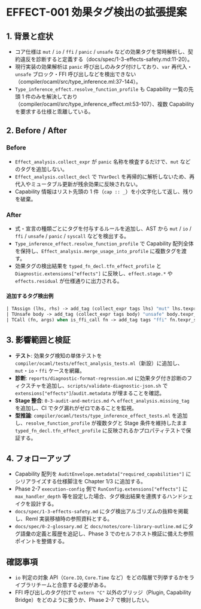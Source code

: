 # EFFECT-001 効果タグ検出の拡張提案

## 1. 背景と症状
- コア仕様は `mut` / `io` / `ffi` / `panic` / `unsafe` などの効果タグを常時解析し、契約違反を診断すると定義する（docs/spec/1-3-effects-safety.md:11-20）。  
- 現行実装の効果解析は `panic` 呼び出しのみタグ付けしており、`var` 再代入・`unsafe` ブロック・FFI 呼び出しなどを検出できない（compiler/ocaml/src/type_inference.ml:37-144）。  
- `Type_inference_effect.resolve_function_profile` も Capability 一覧の先頭 1 件のみを解決しており（compiler/ocaml/src/type_inference_effect.ml:53-107）、複数 Capability を要求する仕様と乖離している。

## 2. Before / After
### Before
- `Effect_analysis.collect_expr` が `panic` 名称を検査するだけで、`mut` などのタグを追加しない。  
- `Effect_analysis.collect_decl` で `TVarDecl` を再帰的に解析しないため、再代入やミュータブル更新が残余効果に反映されない。  
- Capability 情報はリスト先頭の 1 件（`cap :: _`）を小文字化して返し、残りを破棄。

### After
- 式・宣言の種類ごとにタグを付与するルールを追加し、AST から `mut` / `io` / `ffi` / `unsafe` / `panic` / `syscall` などを検出する。  
- `Type_inference_effect.resolve_function_profile` で Capability 配列全体を保持し、`Effect_analysis.merge_usage_into_profile` に複数タグを渡す。  
- 効果タグの検出結果を `typed_fn_decl.tfn_effect_profile` と `Diagnostic.extensions["effects"]` に反映し、`effect.stage.*` や `effects.residual` が仕様通りに出力される。

#### 追加するタグ検出例
```ocaml
| TAssign (lhs, rhs) -> add_tag (collect_expr tags lhs) "mut" lhs.texpr_span
| TUnsafe body -> add_tag (collect_expr tags body) "unsafe" body.texpr_span
| TCall (fn, args) when is_ffi_call fn -> add_tag tags "ffi" fn.texpr_span
```

## 3. 影響範囲と検証
- **テスト**: 効果タグ検知の単体テストを `compiler/ocaml/tests/effect_analysis_tests.ml`（新設）に追加し、`mut`・`io`・`ffi` ケースを網羅。  
- **診断**: `reports/diagnostic-format-regression.md` に効果タグ付き診断のフィクスチャを追加し、`scripts/validate-diagnostic-json.sh` で `extensions["effects"]`/`audit.metadata` が埋まることを確認。  
- **Stage 整合**: `0-3-audit-and-metrics.md` へ `effect_analysis.missing_tag` を追加し、CI でタグ漏れがゼロであることを監視。
- **型推論**: `compiler/ocaml/tests/type_inference_effect_tests.ml` を追加し、`resolve_function_profile` が複数タグと Stage 条件を維持したまま `typed_fn_decl.tfn_effect_profile` に反映されるかプロパティテストで保証する。

## 4. フォローアップ
- Capability 配列を `AuditEnvelope.metadata["required_capabilities"]` にシリアライズする仕様脚注を Chapter 1/3 に追加する。  
- Phase 2-7 `execution-config` 側で `RunConfig.extensions["effects"]` に `max_handler_depth` 等を設定した場合、タグ検出結果を連携するハンドシェイクを設計する。  
- `docs/spec/1-3-effects-safety.md` にタグ検出アルゴリズムの抜粋を掲載し、Reml 実装移植時の参照資料とする。
- `docs/spec/0-2-glossary.md` と `docs/notes/core-library-outline.md` にタグ語彙の定義と履歴を追記し、Phase 3 でのセルフホスト検証に備えた参照ポイントを整備する。

## 確認事項
- `io` 判定の対象 API（`Core.IO`, `Core.Time` など）をどの階層で列挙するかをライブラリチームと合意する必要がある。  
- FFI 呼び出しのタグ付けで `extern "C"` 以外のブリッジ（Plugin, Capability Bridge）をどのように扱うか、Phase 2-7 で検討したい。
